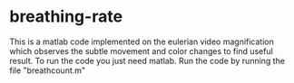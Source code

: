 # breathing-rate
This is a matlab code implemented on the eulerian video magnification which observes the subtle movement and color 
changes to find useful result.
To run the code you just need matlab. Run the code by running the file "breathcount.m"
